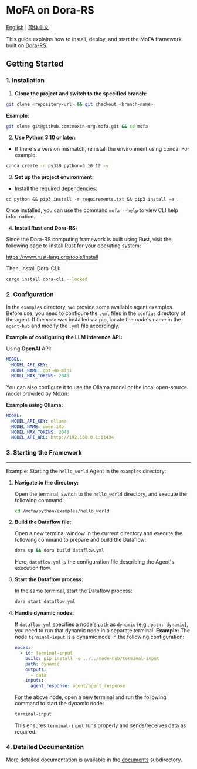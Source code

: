 # MoFA on Dora-RS

[English](README.md) | [简体中文](README_cn.md)

This guide explains how to install, deploy, and start the MoFA framework built on [Dora-RS](https://github.com/dora-rs/dora).

## Getting Started

### 1. Installation

1. **Clone the project and switch to the specified branch:**

```sh
git clone <repository-url> && git checkout <branch-name>
```

**Example**:

```sh
git clone git@github.com:moxin-org/mofa.git && cd mofa
```

2. **Use Python 3.10 or later:**

- If there's a version mismatch, reinstall the environment using conda. For example:

```sh
conda create -n py310 python=3.10.12 -y
```

3. **Set up the project environment:**

- Install the required dependencies:

```
cd python && pip3 install -r requirements.txt && pip3 install -e .
```

Once installed, you can use the command `mofa --help` to view CLI help information.

4. **Install Rust and Dora-RS:**

Since the Dora-RS computing framework is built using Rust, visit the following page to install Rust for your operating system:

https://www.rust-lang.org/tools/install

Then, install Dora-CLI:

```sh
cargo install dora-cli --locked
```

### 2. Configuration

In the `examples` directory, we provide some available agent examples. Before use, you need to configure the `.yml` files in the `configs` directory of the agent. If the `node` was installed via pip, locate the node's name in the `agent-hub` and modify the `.yml` file accordingly.

**Example of configuring the LLM inference API:**

Using **OpenAI** API:

```yaml
MODEL:
  MODEL_API_KEY:
  MODEL_NAME: gpt-4o-mini
  MODEL_MAX_TOKENS: 2048
```

You can also configure it to use the Ollama model or the local open-source model provided by Moxin:

**Example using Ollama:**

```yaml
MODEL:
  MODEL_API_KEY: ollama
  MODEL_NAME: qwen:14b
  MODEL_MAX_TOKENS: 2048
  MODEL_API_URL: http://192.168.0.1:11434
```

### 3. Starting the Framework

------

Example: Starting the `hello_world` Agent in the `examples` directory:

1. **Navigate to the directory:**

   Open the terminal, switch to the `hello_world` directory, and execute the following command:

   ```sh
   cd /mofa/python/examples/hello_world
   ```

2. **Build the Dataflow file:**

   Open a new terminal window in the current directory and execute the following command to prepare and build the Dataflow:

   ```sh
   dora up && dora build dataflow.yml
   ```

   Here, `dataflow.yml` is the configuration file describing the Agent's execution flow.

3. **Start the Dataflow process:**

   In the same terminal, start the Dataflow process:

   ```sh
   dora start dataflow.yml
   ```

4. **Handle dynamic nodes:**

   If `dataflow.yml` specifies a node's `path` as `dynamic` (e.g., `path: dynamic`), you need to run that dynamic node in a separate terminal.
   **Example:** The node `terminal-input` is a dynamic node in the following configuration:

   ```yaml
   nodes:
     - id: terminal-input
       build: pip install -e ../../node-hub/terminal-input
       path: dynamic
       outputs:
         - data
       inputs:
         agent_response: agent/agent_response
   ```

   For the above node, open a new terminal and run the following command to start the dynamic node:

   ```sh
   terminal-input
   ```

   This ensures `terminal-input` runs properly and sends/receives data as required.

### 4. Detailed Documentation

More detailed documentation is available in the [documents](documents/README.md) subdirectory.
